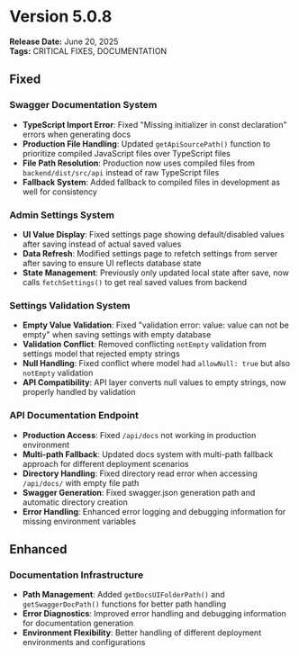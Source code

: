 # Version 5.0.8
**Release Date:** June 20, 2025  
**Tags:** CRITICAL FIXES, DOCUMENTATION

## Fixed

### Swagger Documentation System
- **TypeScript Import Error**: Fixed "Missing initializer in const declaration" errors when generating docs
- **Production File Handling**: Updated `getApiSourcePath()` function to prioritize compiled JavaScript files over TypeScript files
- **File Path Resolution**: Production now uses compiled files from `backend/dist/src/api` instead of raw TypeScript files
- **Fallback System**: Added fallback to compiled files in development as well for consistency

### Admin Settings System
- **UI Value Display**: Fixed settings page showing default/disabled values after saving instead of actual saved values
- **Data Refresh**: Modified settings page to refetch settings from server after saving to ensure UI reflects database state
- **State Management**: Previously only updated local state after save, now calls `fetchSettings()` to get real saved values from backend

### Settings Validation System
- **Empty Value Validation**: Fixed "validation error: value: value can not be empty" when saving settings with empty database
- **Validation Conflict**: Removed conflicting `notEmpty` validation from settings model that rejected empty strings
- **Null Handling**: Fixed conflict where model had `allowNull: true` but also `notEmpty` validation
- **API Compatibility**: API layer converts null values to empty strings, now properly handled by validation

### API Documentation Endpoint
- **Production Access**: Fixed `/api/docs` not working in production environment
- **Multi-path Fallback**: Updated docs system with multi-path fallback approach for different deployment scenarios
- **Directory Handling**: Fixed directory read error when accessing `/api/docs/` with empty file path
- **Swagger Generation**: Fixed swagger.json generation path and automatic directory creation
- **Error Handling**: Enhanced error logging and debugging information for missing environment variables

## Enhanced

### Documentation Infrastructure
- **Path Management**: Added `getDocsUIFolderPath()` and `getSwaggerDocPath()` functions for better path handling
- **Error Diagnostics**: Improved error handling and debugging information for documentation generation
- **Environment Flexibility**: Better handling of different deployment environments and configurations 